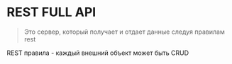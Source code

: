 # REST FULL API

> Это сервер, который получает и отдает данные следуя правилам rest

REST правила - каждый внешний объект может быть CRUD
